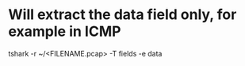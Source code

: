 # Will extract the data field only, for example in ICMP
tshark -r ~/<FILENAME.pcap> -T fields -e data

